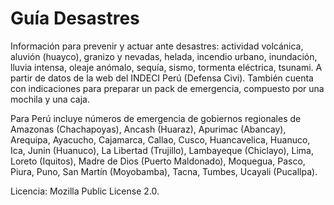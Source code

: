 Guía Desastres
==============

Información para prevenir y actuar ante desastres: actividad volcánica, aluvión (huayco), granizo y nevadas, helada, incendio urbano, inundación, lluvia intensa, oleaje anómalo, sequía, sismo, tormenta eléctrica, tsunami. A partir de datos de la web del INDECI Perú (Defensa Civi). También cuenta con indicaciones para preparar un pack de emergencia, compuesto por una mochila y una caja.

Para Perú incluye números de emergencia de gobiernos regionales de Amazonas (Chachapoyas), Ancash (Huaraz), Apurimac (Abancay), Arequipa, Ayacucho, Cajamarca, Callao, Cusco, Huancavelica, Huanuco, Ica, Junin (Huanuco), La Libertad (Trujillo), Lambayeque (Chiclayo), Lima, Loreto (Iquitos), Madre de Dios (Puerto Maldonado), Moquegua, Pasco, Piura, Puno, San Martín (Moyobamba), Tacna, Tumbes, Ucayali (Pucallpa).

Licencia: Mozilla Public License 2.0.
